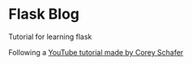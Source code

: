 # Flask Blog
Tutorial for learning flask

Following a [YouTube tutorial made by Corey Schafer](https://www.youtube.com/playlist?list=PL-osiE80TeTs4UjLw5MM6OjgkjFeUxCYH)

